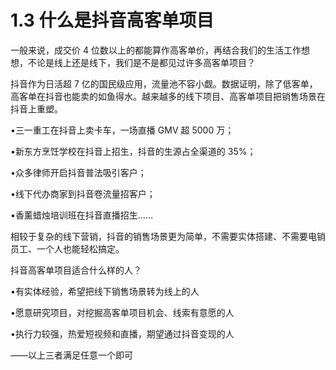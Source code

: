 # 1.3 什么是抖音高客单项目

一般来说，成交价 4 位数以上的都能算作高客单价，再结合我们的生活工作想想，不论是线上还是线下，我们是不是都见过许多高客单项目？

抖音作为日活超 7 亿的国民级应用，流量池不容小觑。数据证明，除了低客单，高客单在抖音也能卖的如鱼得水。越来越多的线下项目、高客单项目把销售场景在抖音上重塑。

•三一重工在抖音上卖卡车，一场直播 GMV 超 5000 万；

•新东方烹饪学校在抖音上招生，抖音的生源占全渠道的 35%；

•众多律师开启抖音普法吸引客户；

•线下代办商家到抖音卷流量招客户；

•香薰蜡烛培训班在抖音直播招生……

相较于复杂的线下营销，抖音的销售场景更为简单，不需要实体搭建、不需要电销员工、一个人也能轻松搞定。

抖音高客单项目适合什么样的人？

•有实体经验，希望把线下销售场景转为线上的人

•愿意研究项目，对挖掘高客单项目机会、线索有意愿的人

•执行力较强，热爱短视频和直播，期望通过抖音变现的人

——以上三者满足任意一个即可